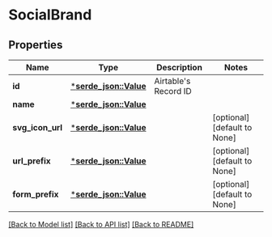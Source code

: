 # SocialBrand

## Properties
Name | Type | Description | Notes
------------ | ------------- | ------------- | -------------
**id** | [***serde_json::Value**](.md) | Airtable's Record ID | 
**name** | [***serde_json::Value**](.md) |  | 
**svg_icon_url** | [***serde_json::Value**](.md) |  | [optional] [default to None]
**url_prefix** | [***serde_json::Value**](.md) |  | [optional] [default to None]
**form_prefix** | [***serde_json::Value**](.md) |  | [optional] [default to None]

[[Back to Model list]](../README.md#documentation-for-models) [[Back to API list]](../README.md#documentation-for-api-endpoints) [[Back to README]](../README.md)


